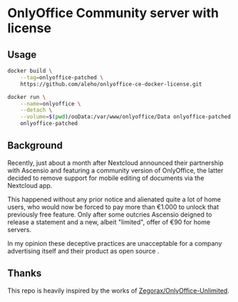 # OnlyOffice Community server with license

## Usage

```sh
docker build \
    --tag=onlyoffice-patched \
    https://github.com/aleho/onlyoffice-ce-docker-license.git
```

```sh
docker run \
    --name=onlyoffice \
    --detach \
    --volume=$(pwd)/ooData:/var/www/onlyoffice/Data onlyoffice-patched \
    onlyoffice-patched
```

## Background
Recently, just about a month after Nextcloud announced their partnership with
Ascensio and featuring a community version of OnlyOffice, the latter decided
to remove support for mobile editing of documents via the Nextcloud app.

This happened without any prior notice and alienated quite a lot of home users,
who would now be forced to pay more than €1.000 to unlock that previously free
feature. Only after some outcries Ascensio deigned to release a statement and
a new, albeit "limited", offer of €90 for home servers.

In my opinion these deceptive practices are unacceptable for a company
advertising itself and their product as open source .


## Thanks

This repo is heavily inspired by the works of
[Zegorax/OnlyOffice-Unlimited](https://github.com/Zegorax/OnlyOffice-Unlimited).
